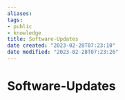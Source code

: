 ```yaml
---
aliases: 
tags: 
- public
- knowledge
title: Software-Updates
date created: "2023-02-28T07:23:10"
date modified: "2023-02-28T07:23:26"
---
```


# Software-Updates
